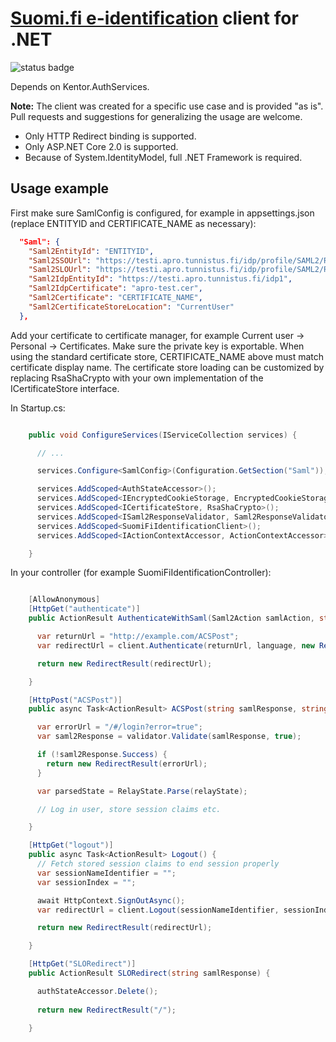 ﻿# [Suomi.fi e-identification](https://esuomi.fi/suomi-fi-services/suomi-fi-e-identification/?lang=en) client for .NET

![status badge](https://innofactor-agile.visualstudio.com/_apis/public/build/definitions/8f49bcda-8276-4721-8f2e-aa1f54924edf/16/badge)

Depends on Kentor.AuthServices.

**Note:**
The client was created for a specific use case and is provided "as is". Pull requests and suggestions for generalizing the usage are welcome.

* Only HTTP Redirect binding is supported. 
* Only ASP.NET Core 2.0 is supported.
* Because of System.IdentityModel, full .NET Framework is required.

## Usage example 

First make sure SamlConfig is configured, for example in appsettings.json (replace ENTITYID and CERTIFICATE_NAME as necessary):

```json
  "Saml": {
    "Saml2EntityId": "ENTITYID",
    "Saml2SSOUrl": "https://testi.apro.tunnistus.fi/idp/profile/SAML2/Redirect/SSO",
    "Saml2SLOUrl": "https://testi.apro.tunnistus.fi/idp/profile/SAML2/Redirect/SLO",
    "Saml2IdpEntityId": "https://testi.apro.tunnistus.fi/idp1",
    "Saml2IdpCertificate": "apro-test.cer",
    "Saml2Certificate": "CERTIFICATE_NAME",
    "Saml2CertificateStoreLocation": "CurrentUser"
  },
```

Add your certificate to certificate manager, for example Current user -> Personal -> Certificates. 
Make sure the private key is exportable. When using the standard certificate store, 
CERTIFICATE_NAME above must match certificate display name. The certificate store loading can be customized by
replacing RsaShaCrypto with your own implementation of the ICertificateStore interface.

In Startup.cs:

```csharp

    public void ConfigureServices(IServiceCollection services) {

      // ...

      services.Configure<SamlConfig>(Configuration.GetSection("Saml"));

      services.AddScoped<AuthStateAccessor>();
      services.AddScoped<IEncryptedCookieStorage, EncryptedCookieStorage>();
      services.AddScoped<ICertificateStore, RsaShaCrypto>();
      services.AddScoped<ISaml2ResponseValidator, Saml2ResponseValidator>();
      services.AddScoped<SuomiFiIdentificationClient>();
      services.AddScoped<IActionContextAccessor, ActionContextAccessor>();

    }

```

In your controller (for example SuomiFiIdentificationController):
```csharp

    [AllowAnonymous]
    [HttpGet("authenticate")]
    public ActionResult AuthenticateWithSaml(Saml2Action samlAction, string language = "") {

      var returnUrl = "http://example.com/ACSPost";
      var redirectUrl = client.Authenticate(returnUrl, language, new RelayState(Saml2Action.Register, string.Empty, language));

      return new RedirectResult(redirectUrl);

    }

    [HttpPost("ACSPost")]
    public async Task<ActionResult> ACSPost(string samlResponse, string relayState = "") {

      var errorUrl = "/#/login?error=true";
      var saml2Response = validator.Validate(samlResponse, true);

      if (!saml2Response.Success) {
        return new RedirectResult(errorUrl);
      }

      var parsedState = RelayState.Parse(relayState);

      // Log in user, store session claims etc.

    }

    [HttpGet("logout")]
    public async Task<ActionResult> Logout() {
      // Fetch stored session claims to end session properly
      var sessionNameIdentifier = "";
      var sessionIndex = "";

      await HttpContext.SignOutAsync();
      var redirectUrl = client.Logout(sessionNameIdentifier, sessionIndex);

      return new RedirectResult(redirectUrl);

    }

    [HttpGet("SLORedirect")]
    public ActionResult SLORedirect(string samlResponse) {

      authStateAccessor.Delete();
      
      return new RedirectResult("/");

    }

```
